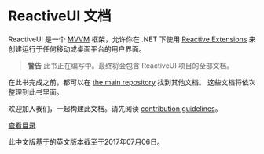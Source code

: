 # ReactiveUI 文档

ReactiveUI 是一个 [MVVM](fundamentals/model-view-viewmodel.md) 框架，允许你在 .NET 下使用 [Reactive Extensions](fundamentals/reactive-extensions.md) 来创建运行于任何移动或桌面平台的用户界面。

> **警告** 此书正在编写中。最终将会包含 ReactiveUI 项目的全部文档。

在此书完成之前，都可以在 [the main repository](https://github.com/reactiveui/ReactiveUI/tree/docs/docs) 找到其他文档。 这些文档将依次整理到此书里面。

欢迎加入我们，一起构建此文档。请先阅读 [contribution guidelines](contributing/index.html)。

[查看目录](SUMMARY.md)

此中文版基于的英文版本截至于2017年07月06日。





